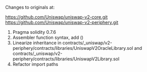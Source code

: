 Changes to originals at:

https://github.com/Uniswap/uniswap-v2-core.git
https://github.com/Uniswap/uniswap-v2-periphery.git

1. Pragma solidity 0.7.6
2. Assembler function syntax, add ()
3. Linearize inheritance in contracts/_uniswap/v2-periphery/contracts/libraries/UniswapV2OracleLibrary.sol and contracts/_uniswap/v2-periphery/contracts/libraries/UniswapV2Library.sol
4. Refactor import paths
